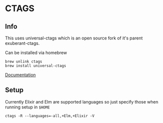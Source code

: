 # CTAGS

## Info

This uses universal-ctags which is an open source fork of it's parent exuberant-ctags.

Can be installed via homebrew

```
brew unlink ctags
brew install universal-ctags
```

[Documentation](https://docs.ctags.io/en/latest/index.html)

## Setup

Currently Elixir and Elm are supported languages so just specify those when running setup in `$HOME`

```
ctags -R --languages=-all,+Elm,+Elixir -V
```
